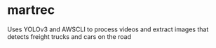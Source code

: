 # martrec
Uses YOLOv3 and AWSCLI to process videos and extract images that detects freight trucks and cars on the road
